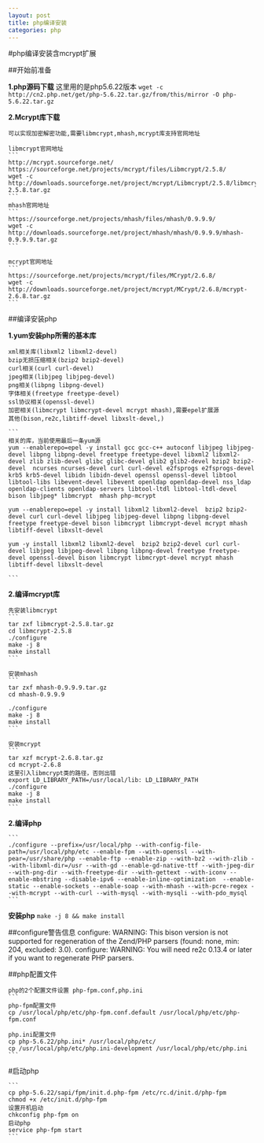 ```yaml
---
layout: post
title: php编译安装
categories: php
---
```


#php编译安装含mcrypt扩展

##开始前准备

**1.php源码下载**
	这里用的是php5.6.22版本
	```
	wget -c http://cn2.php.net/get/php-5.6.22.tar.gz/from/this/mirror -O php-5.6.22.tar.gz
	```

**2.Mcrypt库下载**

	可以实现加密解密功能,需要libmcrypt,mhash,mcrypt库支持官网地址

	libmcrypt官网地址
	```
	http://mcrypt.sourceforge.net/
	https://sourceforge.net/projects/mcrypt/files/Libmcrypt/2.5.8/
	wget -c http://downloads.sourceforge.net/project/mcrypt/Libmcrypt/2.5.8/libmcrypt-2.5.8.tar.gz
	```
	mhash官网地址
	```
	https://sourceforge.net/projects/mhash/files/mhash/0.9.9.9/
	wget -c http://downloads.sourceforge.net/project/mhash/mhash/0.9.9.9/mhash-0.9.9.9.tar.gz
	```

	mcrypt官网地址
	```
	https://sourceforge.net/projects/mcrypt/files/MCrypt/2.6.8/
	wget -c http://downloads.sourceforge.net/project/mcrypt/MCrypt/2.6.8/mcrypt-2.6.8.tar.gz
	```

##编译安装php

**1.yum安装php所需的基本库**

	xml相关库(libxml2 libxml2-devel)
	bzip无损压缩相关(bzip2 bzip2-devel)
	curl相关(curl curl-devel)
	jpeg相关(libjpeg libjpeg-devel)
	png相关(libpng libpng-devel)
	字体相关(freetype freetype-devel)
	ssl协议相关(openssl-devel)
	加密相关(libmcrypt libmcrypt-devel mcrypt mhash),需要epel扩展源
	其他(bison,re2c,libtiff-devel libxslt-devel,)

	```
	相关的库，当前使用最后一条yum源
	yum --enablerepo=epel -y install gcc gcc-c++ autoconf libjpeg libjpeg-devel libpng libpng-devel freetype freetype-devel libxml2 libxml2-devel zlib zlib-devel glibc glibc-devel glib2 glib2-devel bzip2 bzip2-devel  ncurses ncurses-devel curl curl-devel e2fsprogs e2fsprogs-devel krb5 krb5-devel libidn libidn-devel openssl openssl-devel libtool  libtool-libs libevent-devel libevent openldap openldap-devel nss_ldap openldap-clients openldap-servers libtool-ltdl libtool-ltdl-devel bison libjpeg* libmcrypt  mhash php-mcrypt 

	yum --enablerepo=epel -y install libxml2 libxml2-devel  bzip2 bzip2-devel curl curl-devel libjpeg libjpeg-devel libpng libpng-devel freetype freetype-devel bison libmcrypt libmcrypt-devel mcrypt mhash libtiff-devel libxslt-devel

	yum -y install libxml2 libxml2-devel  bzip2 bzip2-devel curl curl-devel libjpeg libjpeg-devel libpng libpng-devel freetype freetype-devel openssl-devel bison libmcrypt libmcrypt-devel mcrypt mhash libtiff-devel libxslt-devel

	```
	
**2.编译mcrypt库**

	先安装libmcrypt
	```
	tar zxf libmcrypt-2.5.8.tar.gz
	cd libmcrypt-2.5.8
	./configure
	make -j 8
	make install
	```

	安装mhash
	```
	tar zxf mhash-0.9.9.9.tar.gz
	cd mhash-0.9.9.9

	./configure
	make -j 8
	make install
	```

	安装mcrypt
	```
	tar xzf mcrypt-2.6.8.tar.gz 
	cd mcrypt-2.6.8
	这里引入libmcrypt类的路径，否则出错
	export LD_LIBRARY_PATH=/usr/local/lib: LD_LIBRARY_PATH
	./configure
	make -j 8
	make install
	```

**2.编译php**

	```
	./configure --prefix=/usr/local/php --with-config-file-path=/usr/local/php/etc --enable-fpm --with-openssl --with-pear=/usr/share/php --enable-ftp --enable-zip --with-bz2 --with-zlib --with-libxml-dir=/usr --with-gd --enable-gd-native-ttf --with-jpeg-dir --with-png-dir --with-freetype-dir --with-gettext --with-iconv --enable-mbstring --disable-ipv6 --enable-inline-optimization  --enable-static --enable-sockets --enable-soap --with-mhash --with-pcre-regex --with-mcrypt --with-curl --with-mysql --with-mysqli --with-pdo_mysql
	```

**安装php**
	```
	make -j 8 && make install
	```

##configure警告信息
	configure: WARNING: This bison version is not supported for regeneration of the Zend/PHP parsers (found: none, min: 204, excluded: 3.0).
	configure: WARNING: You will need re2c 0.13.4 or later if you want to regenerate PHP parsers.

##php配置文件

	php的2个配置文件设置 php-fpm.conf,php.ini
	```
	php-fpm配置文件
	cp /usr/local/php/etc/php-fpm.conf.default /usr/local/php/etc/php-fpm.conf

	php.ini配置文件
	cp php-5.6.22/php.ini* /usr/local/php/etc/
	cp /usr/local/php/etc/php.ini-development /usr/local/php/etc/php.ini
	```

#启动php

	```
	cp php-5.6.22/sapi/fpm/init.d.php-fpm /etc/rc.d/init.d/php-fpm
	chmod +x /etc/init.d/php-fpm
	设置开机启动
	chkconfig php-fpm on
	启动php
	service php-fpm start
	```